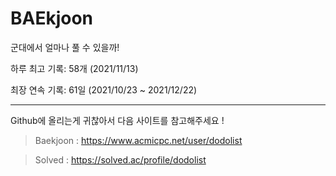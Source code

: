 # BAEkjoon
군대에서 얼마나 풀 수 있을까!

하루 최고 기록: 58개 (2021/11/13)

최장 연속 기록: 61일 (2021/10/23 ~ 2021/12/22)

--------

Github에 올리는게 귀찮아서 다음 사이트를 참고해주세요 !

> Baekjoon : https://www.acmicpc.net/user/dodolist

> Solved : https://solved.ac/profile/dodolist
